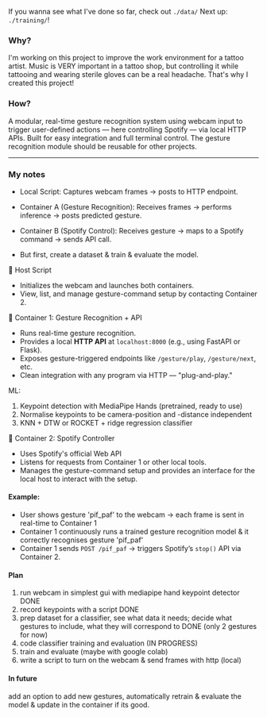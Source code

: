If you wanna see what I've done so far, check out `./data/` 
Next up: `./training/`! 

### Why?
I'm working on this project to improve the work environment for a tattoo artist. Music is VERY important in a tattoo shop, but controlling it while tattooing and wearing sterile gloves can be a real headache. That's why I created this project!

### How?
A modular, real-time gesture recognition system using webcam input to trigger user-defined actions — here controlling Spotify — via local HTTP APIs. Built for easy integration and full terminal control. The gesture recognition module should be reusable for other projects. 

---

### My notes
- Local Script: Captures webcam frames → posts to HTTP endpoint.
- Container A (Gesture Recognition): Receives frames → performs inference → posts predicted gesture.
- Container B (Spotify Control): Receives gesture → maps to a Spotify command → sends API call.

- But first, create a dataset & train & evaluate the model. 

🔹 Host Script 
- Initializes the webcam and launches both containers.
- View, list, and manage gesture-command setup by contacting Container 2.

🔹 Container 1: Gesture Recognition + API
- Runs real-time gesture recognition.
- Provides a local **HTTP API** at `localhost:8000` (e.g., using FastAPI or Flask).
- Exposes gesture-triggered endpoints like `/gesture/play`, `/gesture/next`, etc.
- Clean integration with any program via HTTP — "plug-and-play."

ML:
1) Keypoint detection with MediaPipe Hands (pretrained, ready to use)
2) Normalise keypoints to be camera-position and -distance independent 
3) KNN + DTW  or  ROCKET + ridge regression classifier

🔹 Container 2: Spotify Controller
- Uses Spotify's official Web API
- Listens for requests from Container 1 or other local tools.
- Manages the gesture-command setup and provides an interface for the local host to interact with the setup.

#### Example:
- User shows gesture 'pif_paf' to the webcam → each frame is sent in real-time to Container 1
- Container 1 continuously runs a trained gesture recognition model & it correctly recognises gesture 'pif_paf'
- Container 1 sends `POST /pif_paf` → triggers Spotify’s `stop()` API via Container 2.

#### Plan
1. run webcam in simplest gui with mediapipe hand keypoint detector DONE
2. record keypoints with a script DONE
3. prep dataset for a classifier, see what data it needs; decide what gestures to include, what they will correspond to DONE (only 2 gestures for now)
4. code classifier training and evaluation (IN PROGRESS)
5. train and evaluate (maybe with google colab)
6. write a script to turn on the webcam & send frames with http (local)

#### In future
add an option to add new gestures, automatically retrain & evaluate the model & update in the container if its good. 
